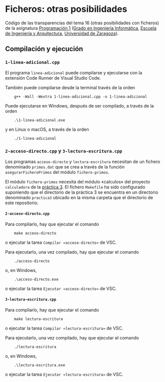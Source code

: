 # Ficheros: otras posibilidades

Código de las transparencias del tema 16 (otras posibilidades con ficheros) de la asignatura [Programación 1](https://github.com/prog1-eina) ([Grado en Ingeniería Informática](https://webdiis.unizar.es/~silarri/coordinadorGrado/), [Escuela de Ingeniería y Arquitectura](https://eina.unizar.es/), [Universidad de Zaragoza](https://www.unizar.es/)).

## Compilación y ejecución

### ``1-linea-adicional.cpp``

El programa ``linea-adicional`` puede compilarse y ejecutarse con la extensión Code Runner de Visual Studio Code.

También puede compilarse desde la terminal través de la orden

```shell
    g++ -Wall -Wextra 1-linea-adicional.cpp -o 1-linea-adicional
```

Puede ejecutarse en Windows, después de ser compilado, a través de la orden

```shell
    .\1-linea-adicional.exe
```

y en Linux o macOS, a través de la orden

```shell
    ./1-linea-adicional
```

### ``2-acceso-directo.cpp`` y ``3-lectura-escritura.cpp``

Los programas `acceso-directo` y `lectura-escritura` necesitan de un fichero denominado `primos.dat` que se crea a través de la función ``asegurarFicheroPrimos`` del módulo `fichero-primos`.

El módulo `fichero-primos` necesita del módulo «calculos» del proyecto `calculadora` de la [práctica 3](https://github.com/prog1-eina/practica3). El fichero ``Makefile`` ha sido configurado suponiendo que el directorio de la práctica 3 se encuentra en un directorio denominado `practica3` ubicado en la misma carpeta que el directorio de este repositorio.

#### ``2-acceso-directo.cpp``

Para compilarlo, hay que ejecutar el comando

```shell
    make acceso-directo
```

o ejecutar la tarea ``Compilar «acceso-directo»`` de VSC.

Para ejecutarlo, una vez compilado, hay que ejecutar el comando

```shell
    ./acceso-directo
```

o, en Windows,

```shell
    .\acceso-directo.exe
```

o ejecutar la tarea ``Ejecutar «acceso-directo»`` de VSC.

#### ``3-lectura-escritura.cpp``

Para compilarlo, hay que ejecutar el comando

```shell
    make lectura-escritura
```

o ejecutar la tarea ``Compilar «lectura-escritura»`` de VSC.

Para ejecutarlo, una vez compilado, hay que ejecutar el comando

```shell
    ./lectura-escritura
```

o, en Windows,

```shell
    .\lectura-escritura.exe
```

o ejecutar la tarea ``Ejecutar «lectura-escritura»`` de VSC.
